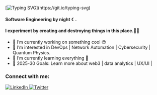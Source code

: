 [![Typing SVG](https://readme-typing-svg.demolab.com?font=Poppins&pause=1000&color=F7F7F7&random=false&width=435&lines=Hello+there+%F0%9F%91%8B;Hey%2C+I'm+Jonathan!+Nice+to+see+you.)](https://git.io/typing-svg)
#### Software Engineering by night ☾. 
#### I experiment by creating and destroying things in this place.🐱‍👤

- 🔭 I’m currently working on something cool 😉
- 👀 I’m interested in DevOps | Network Automation | Cybersecurity | Quantum Physics.
- 🌱 I’m currently learning everything 🤣
- 🥅 2025-30 Goals: Learn more about web3 | data analytics | UX/UI | 

### Connect with me:
<div align="left">
    <a href="https://www.linkedin.com/in/jnkotey/">
        <img src="https://img.shields.io/badge/LinkedIn-0077B5?style=for-the-badge&logo=linkedin&logoColor=white" alt="LinkedIn"/>
    </a>
    <a href="https://www.twitter.com/wickstudioz_gh">
        <img src="https://img.shields.io/badge/twitter-white?style=for-the-badge&logo=x&logoColor=black" alt="Twitter"/>
    </a>
<!--     <a href="https://discord.com/">
        <img src="https://img.shields.io/badge/Discord-7289da?logo=discord&logoColor=black&style=for-the-badge"/>
    </a> -->
</div>
<!--
<div align="left">
    <a href="http://www.github.com/kofilolx"><img src="https://github-readme-stats.vercel.app/api?username=kofilolx&show_icons=true&hide=&count_private=true&title_color=0891b2&text_color=ffffff&icon_color=ffffff&bg_color=1c1917&hide_border=true&show_icons=true" alt="kofilolx's GitHub stats" /></a> --->
<!--
<a href="http://www.github.com/kofilolx"><img src="https://github-readme-streak-stats.herokuapp.com/?user=kofilolx&stroke=ffffff&background=1c1917&ring=0891b2&fire=0891b2&currStreakNum=ffffff&currStreakLabel=0891b2&sideNums=ffffff&sideLabels=ffffff&dates=ffffff&hide_border=true" /></a>
--->

<!---
kofilolx/kofilolx is a ✨ special ✨ repository because its `README.md` (this file) appears on your GitHub profile.
You can click the Preview link to take a look at your changes.
--->
